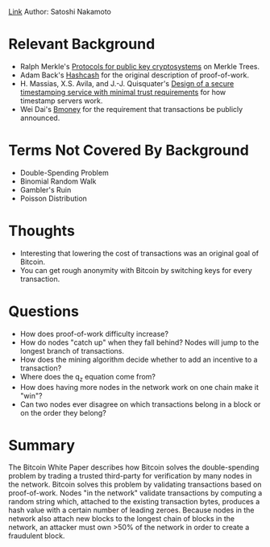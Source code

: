 [Link](https://bitcoin.org/bitcoin.pdf)
Author: Satoshi Nakamoto

# Relevant Background
- Ralph Merkle's [Protocols for public key cryptosystems](http://www.merkle.com/papers/Protocols.pdf)
  on Merkle Trees.
- Adam Back's [Hashcash](http://www.hashcash.org/papers/hashcash.pdf) for the original description
  of proof-of-work.
- H. Massias, X.S. Avila, and J.-J. Quisquater's 
  [Design of a secure timestamping service with minimal trust requirements](http://citeseerx.ist.psu.edu/viewdoc/download;jsessionid=DEB67A072F93E39B60CE2E9436A2815F?doi=10.1.1.13.6228&rep=rep1&type=pdf)
  for how timestamp servers work.
- Wei Dai's [Bmoney](http://www.weidai.com/bmoney.txt) for the requirement that transactions
  be publicly announced.

# Terms Not Covered By Background
- Double-Spending Problem
- Binomial Random Walk
- Gambler's Ruin
- Poisson Distribution

# Thoughts
- Interesting that lowering the cost of transactions was an original goal of Bitcoin.
- You can get rough anonymity with Bitcoin by switching keys for every transaction.

# Questions
- How does proof-of-work difficulty increase?
- How do nodes "catch up" when they fall behind? Nodes will jump to the longest branch of
  transactions.
- How does the mining algorithm decide whether to add an incentive to a transaction?
- Where does the q<sub>z</sub> equation come from?
- How does having more nodes in the network work on one chain make it "win"?
- Can two nodes ever disagree on which transactions belong in a block or on the order they belong?

# Summary
The Bitcoin White Paper describes how Bitcoin solves the double-spending problem by trading a
trusted third-party for verification by many nodes in the network. Bitcoin solves this problem by
validating transactions based on proof-of-work. Nodes "in the network" validate transactions by
computing a random string which, attached to the existing transaction bytes, produces a hash value
with a certain number of leading zeroes. Because nodes in the network also attach new blocks to the
longest chain of blocks in the network, an attacker must own >50% of the network in order to create
a fraudulent block.
